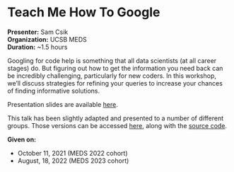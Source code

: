 # Teach Me How To Google 
**Presenter:** Sam Csik   
**Organization:** UCSB MEDS  
**Duration:** ~1.5 hours

Googling for code help is something that all data scientists (at all career stages) do. But figuring out how to get the information you need back can be incredibly challenging, particularly for new coders. In this workshop, we’ll discuss strategies for refining your queries to increase your chances of finding informative solutions.

Presentation slides are available [here](https://ucsb-meds.github.io/teach-me-how-to-google/#1).

This talk has been slightly adapted and presented to a number of different groups. Those versions can be accessed [here](https://samanthacsik.github.io/teach-me-how-to-google/), along with the [source code](https://github.com/samanthacsik/teach-me-how-to-google).

**Given on:**  
-  October 11, 2021 (MEDS 2022 cohort)  
-  August, 18, 2022 (MEDS 2023 cohort)  
